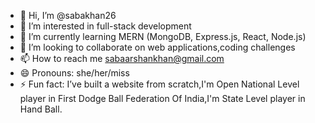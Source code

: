 - 👋 Hi, I’m @sabakhan26
- 👀 I’m interested in  full-stack development
- 🌱 I’m currently learning MERN (MongoDB, Express.js, React, Node.js)
- 💞️ I’m looking to collaborate on web applications,coding challenges
- 📫 How to reach me sabaarshankhan@gmail.com
- 😄 Pronouns: she/her/miss
- ⚡ Fun fact: I’ve built a website from scratch,I'm Open National Level player in First Dodge Ball Federation Of India,I'm State Level player in Hand Ball.

<!---
sabakhan26/sabakhan26 is a ✨ special ✨ repository because its `README.md` (this file) appears on your GitHub profile.
You can click the Preview link to take a look at your changes.
--->
